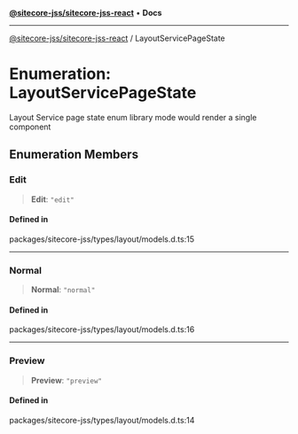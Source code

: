 [**@sitecore-jss/sitecore-jss-react**](../README.md) • **Docs**

***

[@sitecore-jss/sitecore-jss-react](../README.md) / LayoutServicePageState

# Enumeration: LayoutServicePageState

Layout Service page state enum
library mode would render a single component

## Enumeration Members

### Edit

> **Edit**: `"edit"`

#### Defined in

packages/sitecore-jss/types/layout/models.d.ts:15

***

### Normal

> **Normal**: `"normal"`

#### Defined in

packages/sitecore-jss/types/layout/models.d.ts:16

***

### Preview

> **Preview**: `"preview"`

#### Defined in

packages/sitecore-jss/types/layout/models.d.ts:14
